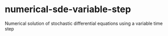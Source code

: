 # numerical-sde-variable-step
Numerical solution of stochastic differential equations using a variable time step
